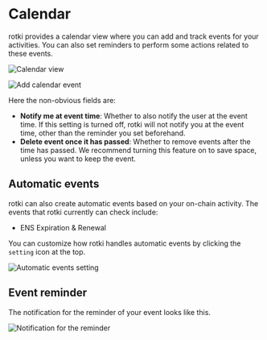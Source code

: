 # Calendar

rotki provides a calendar view where you can add and track events for your activities. You can also set reminders to perform some actions related to these events.

![Calendar view](/images/rotki_calendar.png)

![Add calendar event](/images/rotki_add_calendar_event.png)

Here the non-obvious fields are:

- **Notify me at event time**: Whether to also notify the user at the event time. If this setting is turned off, rotki will not notify you at the event time, other than the reminder you set beforehand.
- **Delete event once it has passed**: Whether to remove events after the time has passed. We recommend turning this feature on to save space, unless you want to keep the event.

## Automatic events

rotki can also create automatic events based on your on-chain activity. The events that rotki currently can check include:

- ENS Expiration & Renewal

You can customize how rotki handles automatic events by clicking the `setting` icon at the top.

![Automatic events setting](/images/rotki_calendar_automatic_events_setting.png)

## Event reminder

The notification for the reminder of your event looks like this.

![Notification for the reminder](/images/rotki_calendar_reminder.png)
